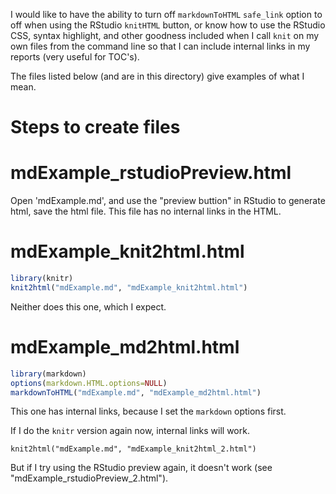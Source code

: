 I would like to have the ability to turn off `markdownToHTML` `safe_link` option to off when using the RStudio `knitHTML` button, or know how to use the RStudio CSS, syntax highlight, and other goodness included when I call `knit` on my own files from the command line so that I can include internal links in my reports (very useful for TOC's).

The files listed below (and are in this directory) give examples of what I mean.

# Steps to create files

# mdExample_rstudioPreview.html

Open 'mdExample.md', and use the "preview buttion" in RStudio to generate html, save the html file. This file has no internal links in the HTML.

# mdExample_knit2html.html

```r
library(knitr)
knit2html("mdExample.md", "mdExample_knit2html.html")
```

Neither does this one, which I expect.

# mdExample_md2html.html

```r
library(markdown)
options(markdown.HTML.options=NULL)
markdownToHTML("mdExample.md", "mdExample_md2html.html")
```
This one has internal links, because I set the `markdown` options first.

If I do the `knitr` version again now, internal links will work.

`knit2html("mdExample.md", "mdExample_knit2html_2.html")`

But if I try using the RStudio preview again, it doesn't work (see "mdExample_rstudioPreview_2.html").



